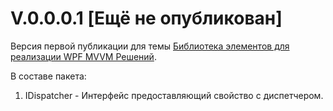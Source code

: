 # V.0.0.0.1 [Ещё не опубликован]
Версия первой публикации для темы [Библиотека элементов для реализации WPF MVVM Решений](https://www.cyberforum.ru/wpf-silverlight/thread2738784.html).

В составе пакета:
1. IDispatcher - Интерфейс предоставляющий свойство с диспетчером.